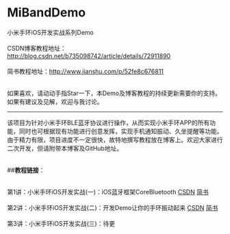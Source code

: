 # MiBandDemo
小米手环iOS开发实战系列Demo
<br></br>
CSDN博客教程地址：http://blog.csdn.net/b735098742/article/details/72911890 
<br></br>
简书教程地址：http://www.jianshu.com/p/52fe8c676811
<br></br>

如果喜欢，请动动手指Star一下，本Demo及博客教程的持续更新需要你的支持。
如果有建议及见解，欢迎与我讨论。

----

该项目为针对小米手环BLE蓝牙协议进行操作，从而实现小米手环APP的所有功能，同时也可根据现有功能进行创意发挥，实现手机通知振动、久坐提醒等功能。
由于精力有限，项目进度不一定很快，故特地撰写教程放在博客上。欢迎大家进行二次开发，但请附带本博客及GitHub地址。
<br></br>

##**教程链接**：<br></br>

第1讲：小米手环iOS开发实战(一)：iOS蓝牙框架CoreBluetooth [CSDN](http://blog.csdn.net/b735098742/article/details/72911890) [简书](http://www.jianshu.com/p/52fe8c676811)<br></br>
第2讲：小米手环iOS开发实战(二)：开发Demo让你的手环振动起来 [CSDN](http://blog.csdn.net/b735098742/article/details/72930429) [简书](http://www.jianshu.com/p/8f94875bdde3)<br></br>
第3讲：小米手环iOS开发实战(三)：待更
